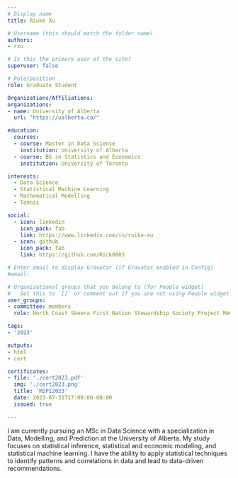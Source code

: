 ```yaml
---
# Display name
title: Riuke Xu

# Username (this should match the folder name)
authors:
- rxu

# Is this the primary user of the site?
superuser: false

# Role/position
role: Graduate Student

Organizations/Affiliations:
organizations:
- name: University of Alberta
  url: "https://ualberta.ca/"

education:
  courses:
  - course: Master in Data Science
    institution: University of Alberta
  - course: BS in Statistics and Economics
    institution: University of Toronto

interests:
  - Data Science
  - Statistical Machine Learning
  - Mathematical Modelling
  - Tennis

social:
  - icon: linkedin
    icon_pack: fab
    link: https://www.linkedin.com/in/ruike-xu
  - icon: github
    icon_pack: fab
    link: https://github.com/Rick0803

# Enter email to display Gravatar (if Gravatar enabled in Config)
#email:

# Organizational groups that you belong to (for People widget)
#   Set this to `[]` or comment out if you are not using People widget.
user_groups:
- committee: members
  role: North Coast Skeena First Nation Stewardship Society Project Member

tags:
- '2023'

outputs:
- html
- cert

certificates:
- file: './cert2023.pdf'
  img: './cert2023.png'
  title: 'M2PI2023'
  date: 2023-07-31T17:00:00-08:00
  issued: true

---
```


I am currently pursuing an MSc in Data Science with a specialization in Data,
Modelling, and Prediction at the University of Alberta. My study focuses on
statistical inference, statistical and economic modeling, and statistical
machine learning. I have the ability to apply statistical techniques to identify
patterns and correlations in data and lead to data-driven recommendations.
